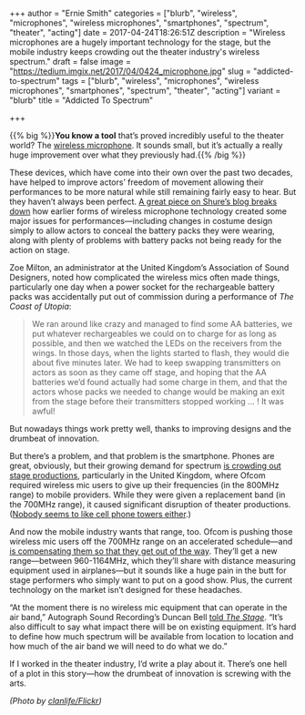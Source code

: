 +++
author = "Ernie Smith"
categories = ["blurb", "wireless", "microphones", "wireless microphones", "smartphones", "spectrum", "theater", "acting"]
date = 2017-04-24T18:26:51Z
description = "Wireless microphones are a hugely important technology for the stage, but the mobile industry keeps crowding out the theater industry's wireless spectrum."
draft = false
image = "https://tedium.imgix.net/2017/04/0424_microphone.jpg"
slug = "addicted-to-spectrum"
tags = ["blurb", "wireless", "microphones", "wireless microphones", "smartphones", "spectrum", "theater", "acting"]
variant = "blurb"
title = "Addicted To Spectrum"

+++

{{% big %}}**You know a tool** that’s proved incredibly useful to the theater world? The [wireless microphone](http://amzn.to/2oY4jQ6). It sounds small, but it’s actually a really huge improvement over what they previously had.{{% /big %}}

These devices, which have come into their own over the past two decades, have helped to improve actors’ freedom of movement allowing their performances to be more natural while still remaining fairly easy to hear. But they haven’t always been perfect. [A great piece on Shure’s blog breaks down](http://soundhub.audio/wireless-microphones-changed-theatre/) how earlier forms of wireless microphone technology created some major issues for performances—including changes in costume design simply to allow actors to conceal the battery packs they were wearing, along with plenty of problems with battery packs not being ready for the action on stage.

Zoe Milton, an administrator at the United Kingdom’s Association of Sound Designers, noted how complicated the wireless mics often made things, particularly one day when a power socket for the rechargeable battery packs was accidentally put out of commission during a performance of *The Coast of Utopia*:

> We ran around like crazy and managed to find some AA batteries, we put whatever rechargeables we could on to charge for as long as possible, and then we watched the LEDs on the receivers from the wings. In those days, when the lights started to flash, they would die about five minutes later. We had to keep swapping transmitters on actors as soon as they came off stage, and hoping that the AA batteries we’d found actually had some charge in them, and that the actors whose packs we needed to change would be making an exit from the stage before their transmitters stopped working … ! It was awful!

But nowadays things work pretty well, thanks to improving designs and the drumbeat of innovation.

But there’s a problem, and that problem is the smartphone. Phones are great, obviously, but their growing demand for spectrum [is crowding out stage productions](https://www.thestage.co.uk/features/2017/backstage-are-wireless-mics-under-threat/), particularly in the United Kingdom, where Ofcom required wireless mic users to give up their frequencies (in the 800MHz range) to mobile providers. While they were given a replacement band (in the 700MHz range), it caused significant disruption of theater productions. ([Nobody seems to like cell phone towers either](http://tedium.co/2015/08/04/cell-towers-nimby-trees/).)

And now the mobile industry wants that range, too. Ofcom is pushing those wireless mic users off the 700MHz range on an accelerated schedule—and [is compensating them so that they get out of the way](http://www.broadcastnow.co.uk/techfacils/government-to-compensate-pmse-kit-owners-for-spectrum-loss/5117019.article). They’ll get a new range—between 960-1164MHz, which they’ll share with distance measuring equipment used in airplanes—but it sounds like a huge pain in the butt for stage performers who simply want to put on a good show. Plus, the current technology on the market isn’t designed for these headaches.

“At the moment there is no wireless mic equipment that can operate in the air band,” Autograph Sound Recording’s Duncan Bell [told *The Stage*](https://www.thestage.co.uk/features/2017/backstage-are-wireless-mics-under-threat/). “It’s also difficult to say what impact there will be on existing equipment. It’s hard to define how much spectrum will be available from location to location and how much of the air band we will need to do what we do.”

If I worked in the theater industry, I’d write a play about it. There’s one hell of a plot in this story—how the drumbeat of innovation is screwing with the arts.

*(Photo by [clanlife/Flickr](https://www.flickr.com/photos/clanlife/3074750945/))*